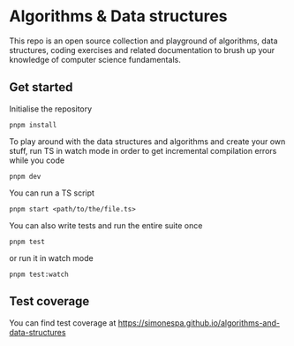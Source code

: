 # Algorithms & Data structures

This repo is an open source collection and playground of algorithms, data structures, coding exercises and related documentation to brush up your knowledge of computer science fundamentals.

## Get started

Initialise the repository

```
pnpm install
```

To play around with the data structures and algorithms and create your own stuff, run TS in watch mode in order to get incremental compilation errors while you code

```
pnpm dev
```

You can run a TS script

```
pnpm start <path/to/the/file.ts>
```

You can also write tests and run the entire suite once

```
pnpm test
```

or run it in watch mode

```
pnpm test:watch
```

## Test coverage

You can find test coverage at https://simonespa.github.io/algorithms-and-data-structures
